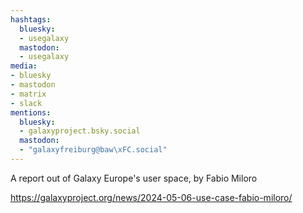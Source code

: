 ```yaml
---
hashtags:
  bluesky:
  - usegalaxy
  mastodon:
  - usegalaxy
media:
- bluesky
- mastodon
- matrix
- slack
mentions:
  bluesky:
  - galaxyproject.bsky.social
  mastodon:
  - "galaxyfreiburg@baw\xFC.social"
---
```

A report out of Galaxy Europe's user space, by Fabio Miloro

https://galaxyproject.org/news/2024-05-06-use-case-fabio-miloro/